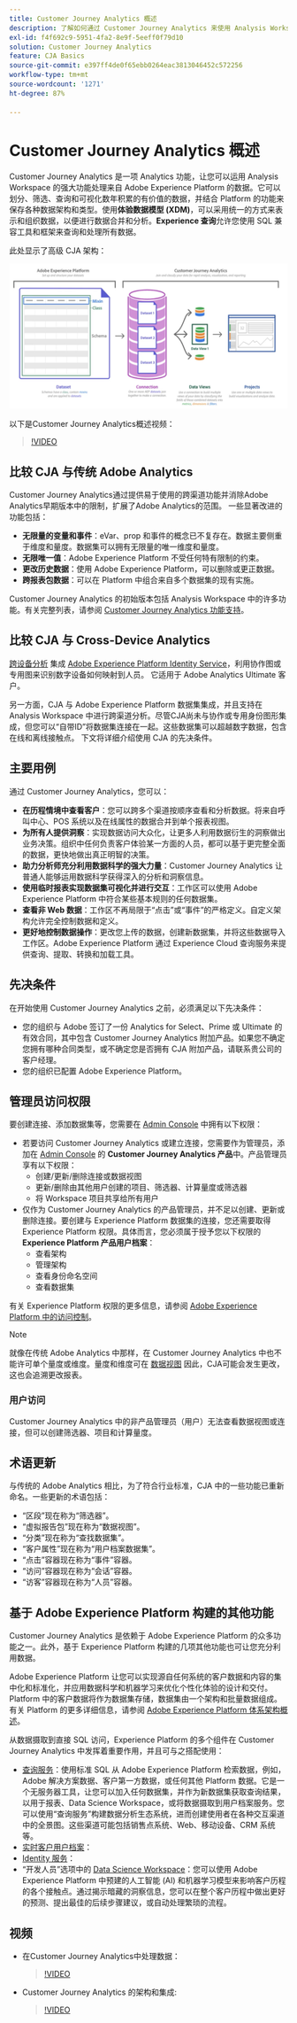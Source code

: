 ```yaml
---
title: Customer Journey Analytics 概述
description: 了解如何通过 Customer Journey Analytics 来使用 Analysis Workspace 处理来自 Experience Platform 的数据。
exl-id: f4f692c9-5951-4fa2-8e9f-5eeff0f79d10
solution: Customer Journey Analytics
feature: CJA Basics
source-git-commit: e397ff4de0f65ebb0264eac3813046452c572256
workflow-type: tm+mt
source-wordcount: '1271'
ht-degree: 87%

---
```


# Customer Journey Analytics 概述

Customer Journey Analytics 是一项 Analytics 功能，让您可以运用 Analysis Workspace 的强大功能处理来自 Adobe Experience Platform 的数据。它可以划分、筛选、查询和可视化数年积累的有价值的数据，并结合 Platform 的功能来保存各种数据架构和类型。使用&#x200B;**体验数据模型 (XDM)**，可以采用统一的方式来表示和组织数据，以便进行数据合并和分析。**Experience 查询**&#x200B;允许您使用 SQL 兼容工具和框架来查询和处理所有数据。

此处显示了高级 CJA 架构：

![架构](assets/cja-architecture.png)

以下是Customer Journey Analytics概述视频：

>[!VIDEO](https://video.tv.adobe.com/v/30090/?quality=12)

## 比较 CJA 与传统 Adobe Analytics

Customer Journey Analytics通过提供易于使用的跨渠道功能并消除Adobe Analytics早期版本中的限制，扩展了Adobe Analytics的范围。 一些显著改进的功能包括：

* **无限量的变量和事件**：eVar、prop 和事件的概念已不复存在。数据主要侧重于维度和量度。数据集可以拥有无限量的唯一维度和量度。
* **无限唯一值**：Adobe Experience Platform 不受任何特有限制的约束。
* **更改历史数据**：使用 Adobe Experience Platform，可以删除或更正数据。
* **跨报表包数据**：可以在 Platform 中组合来自多个数据集的现有实施。

Customer Journey Analytics 的初始版本包括 Analysis Workspace 中的许多功能。有关完整列表，请参阅 [Customer Journey Analytics 功能支持](cja-aa.md)。

## 比较 CJA 与 Cross-Device Analytics

[跨设备分析](https://experienceleague.adobe.com/docs/analytics/components/cda/overview.html) 集成 [Adobe Experience Platform Identity Service](https://experienceleague.adobe.com/docs/experience-platform/identity/home.html?lang=en)，利用协作图或专用图来识别数字设备如何映射到人员。 它适用于 Adobe Analytics Ultimate 客户。

另一方面，CJA 与 Adobe Experience Platform 数据集集成，并且支持在 Analysis Workspace 中进行跨渠道分析。尽管CJA尚未与协作或专用身份图形集成，但您可以“自带ID”将数据集连接在一起。这些数据集可以超越数字数据，包含在线和离线接触点。 下文将详细介绍使用 CJA 的先决条件。

## 主要用例

通过 Customer Journey Analytics，您可以：

* **在历程情境中查看客户**：您可以跨多个渠道按顺序查看和分析数据。将来自呼叫中心、POS 系统以及在线属性的数据合并到单个报表视图。
* **为所有人提供洞察**：实现数据访问大众化，让更多人利用数据衍生的洞察做出业务决策。组织中任何负责客户体验某一方面的人员，都可以基于更完整全面的数据，更快地做出真正明智的决策。
* **助力分析师充分利用数据科学的强大力量**：Customer Journey Analytics 让普通人能够运用数据科学获得深入的分析和洞察信息。
* **使用临时报表实现数据集可视化并进行交互**：工作区可以使用 Adobe Experience Platform 中符合某些基本规则的任何数据集。
* **查看非 Web 数据**：工作区不再局限于“点击”或“事件”的严格定义。自定义架构允许完全控制数据和定义。
* **更好地控制数据操作**：更改您上传的数据，创建新数据集，并将这些数据导入工作区。Adobe Experience Platform 通过 Experience Cloud 查询服务来提供查询、提取、转换和加载工具。

## 先决条件

在开始使用 Customer Journey Analytics 之前，必须满足以下先决条件：

* 您的组织与 Adobe 签订了一份 Analytics for Select、Prime 或 Ultimate 的有效合同，其中包含 Customer Journey Analytics 附加产品。如果您不确定您拥有哪种合同类型，或不确定您是否拥有 CJA 附加产品，请联系贵公司的客户经理。
* 您的组织已配置 Adobe Experience Platform。

## 管理员访问权限

要创建连接、添加数据集等，您需要在 [Admin Console](https://adminconsole.adobe.com/enterprise/) 中拥有以下权限：

* 若要访问 Customer Journey Analytics 或建立连接，您需要作为管理员，添加在 [Admin Console](https://adminconsole.adobe.com/enterprise/) 的 **Customer Journey Analytics 产品**&#x200B;中。产品管理员享有以下权限：
   * 创建/更新/删除连接或数据视图
   * 更新/删除由其他用户创建的项目、筛选器、计算量度或筛选器
   * 将 Workspace 项目共享给所有用户
* 仅作为 Customer Journey Analytics 的产品管理员，并不足以创建、更新或删除连接。要创建与 Experience Platform 数据集的连接，您还需要取得 Experience Platform 权限。具体而言，您必须属于授予您以下权限的 **Experience Platform 产品用户档案**：
   * 查看架构
   * 管理架构
   * 查看身份命名空间
   * 查看数据集

有关 Experience Platform 权限的更多信息，请参阅 [Adobe Experience Platform 中的访问控制](https://experienceleague.adobe.com/docs/experience-platform/access-control/home.html?lang=zh-Hans)。

>[!NOTE]
>
>就像在传统 Adobe Analytics 中那样，在 Customer Journey Analytics 中也不能许可单个量度或维度。量度和维度可在 [数据视图](/help/data-views/data-views.md) 因此，CJA可能会发生更改，这也会追溯更改报表。

### 用户访问

Customer Journey Analytics 中的非产品管理员（用户）无法查看数据视图或连接，但可以创建筛选器、项目和计算量度。

## 术语更新

与传统的 Adobe Analytics 相比，为了符合行业标准，CJA 中的一些功能已重新命名。一些更新的术语包括：

* “区段”现在称为“筛选器”。
* “虚拟报告包”现在称为“数据视图”。
* “分类”现在称为“查找数据集”。
* “客户属性”现在称为“用户档案数据集”。
* “点击”容器现在称为“事件”容器。
* “访问”容器现在称为“会话”容器。
* “访客”容器现在称为“人员”容器。

## 基于 Adobe Experience Platform 构建的其他功能

Customer Journey Analytics 是依赖于 Adobe Experience Platform 的众多功能之一。此外，基于 Experience Platform 构建的几项其他功能也可让您充分利用数据。

Adobe Experience Platform 让您可以实现源自任何系统的客户数据和内容的集中化和标准化，并应用数据科学和机器学习来优化个性化体验的设计和交付。Platform 中的客户数据将作为数据集存储，数据集由一个架构和批量数据组成。有关 Platform 的更多详细信息，请参阅 [Adobe Experience Platform 体系架构概述](https://experienceleague.adobe.com/docs/platform-learn/tutorials/intro-to-platform/basic-architecture.html?lang=en)。

从数据摄取到直接 SQL 访问，Experience Platform 的多个组件在 Customer Journey Analytics 中发挥着重要作用，并且可与之搭配使用：

* [查询服务](https://experienceleague.adobe.com/docs/experience-platform/query/home.html?lang=en)：使用标准 SQL 从 Adobe Experience Platform 检索数据，例如，Adobe 解决方案数据、客户第一方数据，或任何其他 Platform 数据。它是一个无服务器工具，让您可以加入任何数据集，并作为新数据集获取查询结果，以用于报表、Data Science Workspace，或将数据摄取到用户档案服务。您可以使用“查询服务”构建数据分析生态系统，进而创建使用者在各种交互渠道中的全景图。这些渠道可能包括销售点系统、Web、移动设备、CRM 系统等。
* [实时客户用户档案](https://experienceleague.adobe.com/docs/experience-platform/profile/home.html?lang=en)：
* [Identity 服务](https://experienceleague.adobe.com/docs/experience-platform/identity/home.html?lang=en)：
* “开发人员”选项中的 [Data Science Workspace](https://experienceleague.adobe.com/docs/experience-platform/data-science-workspace/home.html?lang=en)：您可以使用 Adobe Experience Platform 中预建的人工智能 (AI) 和机器学习模型来影响客户历程的各个接触点。通过揭示暗藏的洞察信息，您可以在整个客户历程中做出更好的预测、提出最佳的后续步骤建议，或自动处理繁琐的流程。

## 视频

* 在Customer Journey Analytics中处理数据：

   >[!VIDEO](https://video.tv.adobe.com/v/32112/?quality=12)

* Customer Journey Analytics 的架构和集成:

   >[!VIDEO](https://video.tv.adobe.com/v/32483/?quality=12)

